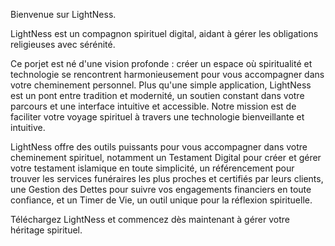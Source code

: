Bienvenue sur LightNess.

LightNess est un compagnon spirituel digital, aidant à gérer les obligations religieuses avec sérénité.

Ce porjet est né d'une vision profonde : créer un espace où spiritualité et technologie se rencontrent harmonieusement pour vous accompagner dans votre cheminement personnel. Plus qu'une simple application, LightNess est un pont entre tradition et modernité, un soutien constant dans votre parcours et une interface intuitive et accessible. Notre mission est de faciliter votre voyage spirituel à travers une technologie bienveillante et intuitive.

LightNess offre des outils puissants pour vous accompagner dans votre cheminement spirituel, notamment un Testament Digital pour créer et gérer votre testament islamique en toute simplicité, un référencement pour trouver les services funéraires les plus proches et certifiés par leurs clients, une Gestion des Dettes pour suivre vos engagements financiers en toute confiance, et un Timer de Vie, un outil unique pour la réflexion spirituelle.

Téléchargez LightNess et commencez dès maintenant à gérer votre héritage spirituel.

